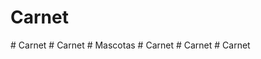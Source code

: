 # Carnet
#   C a r n e t  
 #   C a r n e t  
 #   M a s c o t a s  
 # Carnet
#   C a r n e t  
 #   C a r n e t  
 